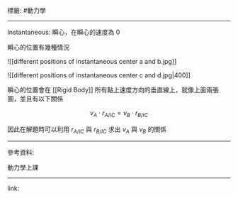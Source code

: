 標籤: #動力學 

---

Instantaneous: 瞬心，在瞬心的速度為 $0$

瞬心的位置有幾種情況

![[different positions of instantaneous center a and b.jpg]]

![[different positions of instantaneous center c and d.jpg|400]]

瞬心的位置會在 [[Rigid Body]] 所有點上速度方向的垂直線上，就像上面兩張圖，並且有以下關係

$$v_A \cdot r_{ A / IC } = 
v_B \cdot r_{ B / IC }$$

因此在解題時可以利用 $r_{ A / IC }$ 與 $r_{ B / IC }$ 求出 $v_A$ 與 $v_B$ 的關係

---

參考資料:

動力學上課

---

link:

